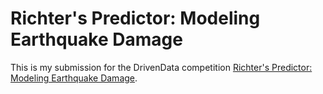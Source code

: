# Richter's Predictor: Modeling Earthquake Damage

This is my submission for the DrivenData competition [Richter's Predictor: Modeling Earthquake Damage](https://www.drivendata.org/competitions/57/nepal-earthquake/page/134/).